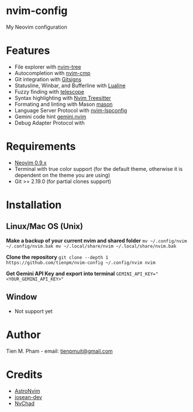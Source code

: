 # nvim-config

My Neovim configuration

# Features

- File explorer with [nvim-tree](https://github.com/nvim-tree/nvim-tree.lua)
- Autocompletion with [nvim-cmp](https://github.com/hrsh7th/nvim-cmp)
- Git integration with [Gitsigns](https://github.com/lewis6991/gitsigns.nvim)
- Statusline, Winbar, and Bufferline with [Lualine](https://github.com/nvim-lualine/lualine.nvim)
- Fuzzy finding with [telescope](https://github.com/nvim-telescope/telescope.nvim)
- Syntax highlighting with [Nvim Treesitter](https://github.com/nvim-treesitter/nvim-treesitter)
- Formating and linting with Mason [mason](https://github.com/williamboman/mason.nvim)
- Language Server Protocol with [nvim-lspconfig](https://github.com/neovim/nvim-lspconfig)
- Gemini code hint [gemini.nvim](https://github.com/kiddos/gemini.nvim)
- Debug Adapter Protocol with []()

# Requirements

- [Neovim 0.9.x](https://github.com/neovim/neovim/releases/tag/v0.9.4)
- Terminal with true color support (for the default theme, otherwise it is dependent on the theme you are using)
- Git >= 2.19.0 (for partial clones support)

# Installation

## Linux/Mac OS (Unix)

**Make a backup of your current nvim and shared folder**
`mv ~/.config/nvim ~/.config/nvim.bak
mv ~/.local/share/nvim ~/.local/share/nvim.bak`

**Clone the repository**
`git clone --depth 1 https://github.com/tienpm/nvim-config ~/.config/nvim
nvim`

**Get Gemini API Key and export into terminal**
`GEMINI_API_KEY="<YOUR_GEMINI_API_KEY>"`

## Window

- Not support yet

# Author

Tien M. Pham - email: tienpmuit@gmail.com

# Credits

- [AstroNvim](https://github.com/AstroNvim/AstroNvim)
- [josean-dev](https://github.com/josean-dev/dev-environment-files)
- [NvChad](https://github.com/NvChad/NvChad)

